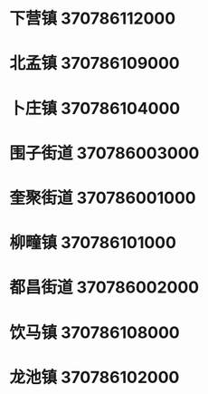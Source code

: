 # 下营镇 370786112000
# 北孟镇 370786109000
# 卜庄镇 370786104000
# 围子街道 370786003000
# 奎聚街道 370786001000
# 柳疃镇 370786101000
# 都昌街道 370786002000
# 饮马镇 370786108000
# 龙池镇 370786102000
